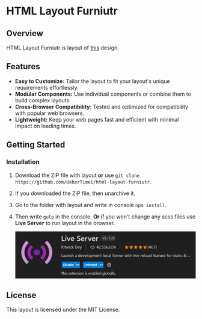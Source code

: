 # HTML Layout Furniutr

## Overview

HTML Layout Furniutr is layout of [this](<https://www.figma.com/file/BeJ7F91dnIOSwVdvcRwMqn/GreenShop-(Copy)?type=design&mode=design&t=UzznKXluGssAH2Ld-0>) design.

## Features

- **Easy to Customize:** Tailor the layout to fit your layout's unique requirements effortlessly.
- **Modular Components:** Use individual components or combine them to build complex layouts.
- **Cross-Browser Compatibility:** Tested and optimized for compatibility with popular web browsers.
- **Lightweight:** Keep your web pages fast and efficient with minimal impact on loading times.

## Getting Started

### Installation

1. Download the ZIP file with layout **or** use `git clone https://github.com/UeberTimei/html-layout-furniutr`.
2. If you downloaded the ZIP file, then unarchive it.
3. Go to the folder with layout and write in console `npm install`.
4. Then write `gulp` in the console. **Or** if you won't change any scss files use **Live Server** to run layout in the browser.

   ![Live Server](./image.png)

## License

This layout is licensed under the MIT License.
